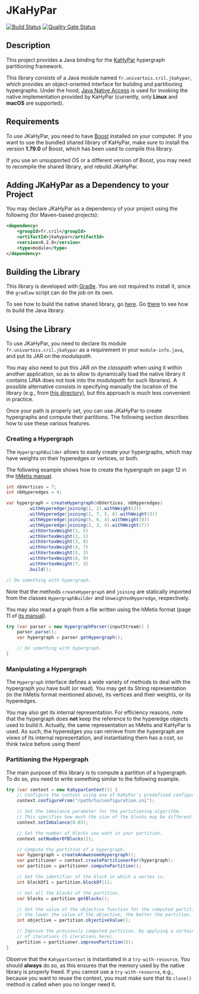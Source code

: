 # JKaHyPar

[![Build Status](https://travis-ci.org/crillab/jkahypar.svg?branch=master)](https://travis-ci.org/crillab/jkahypar)
[![Quality Gate Status](https://sonarcloud.io/api/project_badges/measure?project=crillab%3Ajkahypar&metric=alert_status)](https://sonarcloud.io/dashboard?id=crillab%3Ajkahypar)

## Description

This project provides a Java binding for the [KaHyPar](https://kahypar.org/)
hypergraph partitioning framework.

This library consists of a Java module named `fr.univartois.cril.jkahypar`,
which provides an object-oriented interface for building and partitioning
hypergraphs.
Under the hood, [Java Native Access](https://github.com/java-native-access/jna)
is used for invoking the native implementation provided by KaHyPar
(currently, only **Linux** and **macOS** are supported).

## Requirements

To use JKaHyPar, you need to have [Boost](https://www.boost.org) installed
on your computer.
If you want to use the bundled shared library of KaHyPar, make sure to install
the version **1.79.0** of Boost, which has been used to compile this library.

If you use an unsupported OS or a different version of Boost, you may need to
recompile the shared library, and rebuild JKaHyPar.

## Adding JKaHyPar as a Dependency to your Project

You may declare JKaHyPar as a dependency of your project using the following
(for Maven-based projects):

```xml
<dependency>
    <groupId>fr.cril</groupId>
    <artifactId>jkahypar</artifactId>
    <version>0.2.0</version>
    <type>module</type>
</dependency>
```

## Building the Library

This library is developed with [Gradle](https://gradle.org/).
You are not required to install it, since the `gradlew` script can do the
job on its own.

To see how to build the native shared library, go [here](native-kahypar).
Go [there](java-wrapper) to see how to build the Java library.

## Using the Library

To use JKaHyPar, you need to declare its module `fr.univartois.cril.jkahypar`
as a requirement in your `module-info.java`, and put its JAR on the
*modulepath*.

You may also need to put this JAR on the *classpath* when using it within
another application, so as to allow to dynamically load the native library it
contains (JNA does not look into the *modulepath* for such libraries).
A possible alternative consists in specifying manually the location of the
library (e.g., from [this directory](java-wrapper/src/main/resources/)), but
this approach is much less convenient in practice.

Once your path is properly set, you can use JKaHyPar to create hypergraphs
and compute their partitions.
The following section describes how to use these various features.

### Creating a Hypergraph

The `HypergraphBuilder` allows to easily create your hypergraphs, which may
have weights on their hyperedges or vertices, or both.

The following example shows how to create the hypergraph on page 12 in the
[hMetis manual](http://glaros.dtc.umn.edu/gkhome/fetch/sw/hmetis/manual.pdf).

```java
int nbVertices = 7;
int nbHyperedges = 4;

var hypergraph = createHypergraph(nbVertices, nbHyperedges)
        .withHyperedge(joining(1, 2).withWeight(2))
        .withHyperedge(joining(1, 7, 5, 6).withWeight(3))
        .withHyperedge(joining(5, 6, 4).withWeight(8))
        .withHyperedge(joining(2, 3, 4).withWeight(7))
        .withVertexWeight(1, 5)
        .withVertexWeight(2, 1)
        .withVertexWeight(3, 8)
        .withVertexWeight(4, 7)
        .withVertexWeight(5, 3)
        .withVertexWeight(6, 9)
        .withVertexWeight(7, 3)
        .build();

// Do something with hypergraph.
```

Note that the methods `createHypergraph` and `joining` are statically imported
from the classes `HypergraphBuilder` and `UnweightedHyperedge`, respectively.

You may also read a graph from a file written using the hMetis format (page 11
of [its manual](http://glaros.dtc.umn.edu/gkhome/fetch/sw/hmetis/manual.pdf)).

```java
try (var parser = new HypergraphParser(inputStream)) {
    parser.parse();
    var hypergraph = parser.getHypergraph();

    // Do something with hypergraph.
}
```

### Manipulating a Hypergraph

The `Hypergraph` interface defines a wide variety of methods to deal with the
hypergraph you have built (or read).
You may get its String representation (in the hMetis format mentioned above),
its vertices and their weights, or its hyperedges.

You may also get its internal representation.
For efficiency reasons, note that the hypergraph does **not** keep the
reference to the hyperedge objects used to build it.
Actually, the same representation as hMetis and KaHyPar is used.
As such, the hyperedges you can retrieve from the hypergraph are *views*
of its internal representation, and instantiating them has a cost, so think
twice before using them!

### Partitioning the Hypergraph

The main purpose of this library is to compute a partition of a hypergraph.
To do so, you need to write something similar to the following example.

```java
try (var context = new KahyparContext()) {
    // Configure the context using one of KaHyPar's predefined configurations.
    context.configureFrom("/path/to/configuration.ini");

    // Set the imbalance parameter for the partitioning algorithm.
    // This specifies how much the size of the blocks may be different.
    context.setImbalance(0.03);

    // Set the number of blocks you want in your partition.
    context.setNumberOfBlocks(2);

    // Compute the partition of a hypergraph.
    var hypergraph = createAnAwesomeHypergraph();
    var partitioner = context.createPartitionerFor(hypergraph);
    var partition = partitioner.computePartition();

    // Get the identifier of the block in which a vertex is.
    int blockOf1 = partition.blockOf(1);

    // Get all the blocks of the partition.
    var blocks = partition.getBlocks();

    // Get the value of the objective function for the computed partition:
    // the lower the value of the objective, the better the partition.
    int objective = partition.objectiveValue();

    // Improve the previously computed partition, by applying a certain amount
    // of iterations (5 iterations here).
    partition = partitioner.improvePartition(5);
}
```

Observe that the `KahyparContext` is instantiated in a `try-with-resource`.
You should **always** do so, as this ensures that the memory used by the native
library is properly freed.
If you cannot use a `try-with-resource`, e.g., because you want to reuse the
context, you must make sure that its `close()` method is called when you no
longer need it.
